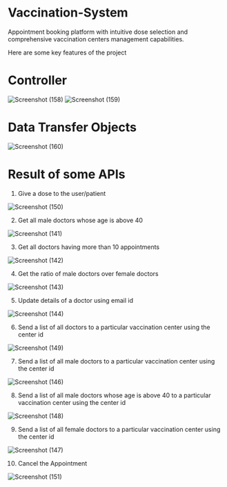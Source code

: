 # Vaccination-System
Appointment booking platform with intuitive dose selection and comprehensive vaccination centers management capabilities.

Here are some key features of the project
# Controller
![Screenshot (158)](https://github.com/VinaySoni04/Vaccination-System/assets/98009479/732c5106-a408-4204-92c0-9fa18ad5f28f)
![Screenshot (159)](https://github.com/VinaySoni04/Vaccination-System/assets/98009479/13aa4321-1fc9-43c9-bd3b-4ad36f3b5338)

# Data Transfer Objects
![Screenshot (160)](https://github.com/VinaySoni04/Vaccination-System/assets/98009479/8c38c3b3-56dd-4d21-82bf-582b534b5f9d)


# Result of some APIs

1. Give a dose to the user/patient

![Screenshot (150)](https://github.com/VinaySoni04/Vaccination-System/assets/98009479/416f5ef8-f76c-4dd6-a3bc-48e4f5ce4005)


2. Get all male doctors whose age is above 40

![Screenshot (141)](https://github.com/VinaySoni04/Vaccination-System/assets/98009479/7374fb24-7159-4656-8f29-8eacfc6547d1)


3. Get all doctors having more than 10 appointments

![Screenshot (142)](https://github.com/VinaySoni04/Vaccination-System/assets/98009479/8115dbd7-df47-4db3-9b8d-a366f5653497)


4. Get the ratio of male doctors over female doctors

![Screenshot (143)](https://github.com/VinaySoni04/Vaccination-System/assets/98009479/d47b5ab5-df4e-4f7c-80f5-9646dbc77015)


5. Update details of a doctor using email id

![Screenshot (144)](https://github.com/VinaySoni04/Vaccination-System/assets/98009479/88a520b5-823f-473a-a2b8-e3352d6c6399)


6. Send a list of all doctors to a particular vaccination center using the center id

![Screenshot (149)](https://github.com/VinaySoni04/Vaccination-System/assets/98009479/38a476d1-0ac5-4319-bfe1-352b735d83aa)


7. Send a list of all male doctors to a particular vaccination center using the center id

![Screenshot (146)](https://github.com/VinaySoni04/Vaccination-System/assets/98009479/1900794c-8698-49b6-90a3-8b86d7c5791d)


8. Send a list of all male doctors whose age is above 40 to a particular vaccination center using the center id

![Screenshot (148)](https://github.com/VinaySoni04/Vaccination-System/assets/98009479/1274543d-f677-48d6-b6d8-d0a3793f2608)


9. Send a list of all female doctors to a particular vaccination center using the center id

![Screenshot (147)](https://github.com/VinaySoni04/Vaccination-System/assets/98009479/4f26bc91-83a3-47f8-8255-eb76177eea31)


10. Cancel the Appointment

![Screenshot (151)](https://github.com/VinaySoni04/Vaccination-System/assets/98009479/187a7d01-34be-42ab-b891-eba21782fdf4)



